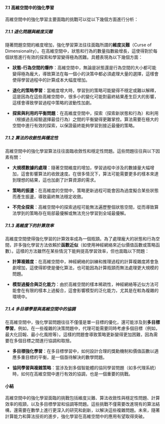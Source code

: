 
#### 7.1 高維空間中的強化學習

高維空間中的強化學習主要面臨的挑戰可以從以下幾個方面進行分析：

##### 7.1.1 退化問題與維度災難

隨著問題空間的維度增加，強化學習算法往往面臨所謂的**維度災難**（Curse of Dimensionality）。在高維空間中，狀態和行為的數量指數級增長，這使得對於每個狀態進行有效的探索和學習變得極為困難。具體表現為以下幾個方面：

- **狀態-行為空間的爆炸**：高維空間中，無論是狀態還是行為空間的大小都可能變得極為龐大，導致算法在每一個小的決策中都必須處理大量的選擇，這樣會使得學習過程中的計算成本大幅度增加。
  
- **退化的策略學習**：當維度增大時，學習到的策略可能變得不穩定或難以解釋，這是因為在這些高維空間中，很多小的變化可能對最終結果產生巨大的影響，這樣會導致學習過程中策略的波動性加劇。

- **探索與利用的平衡問題**：在高維度空間中，探索（探索新狀態和行為）和利用（根據過去經驗選擇最佳行為）之間的平衡變得更難掌控。算法需要在極大的空間中進行有效的探索，以保證最終能夠學習到接近最優的策略。

##### 7.1.2 算法的收斂性與穩定性

高維空間中的強化學習算法往往面臨收斂性和穩定性問題。這些問題往往與以下因素有關：

- **大規模數據的處理**：隨著空間維度的增加，學習過程中涉及的數據量大幅增加，這會影響算法的收斂速度。在很多情況下，算法可能需要更多的樣本來達到理想的結果，這也加劇了計算資源的需求。
  
- **策略的振盪**：在高維度的空間中，策略更新過程可能會因為過度擬合某些狀態而產生振盪，導致最終無法穩定收斂。

- **不完全探索**：高維空間中的探索過程可能無法遍歷整個狀態空間，從而導致算法學到的策略存在局部最優解或無法充分學習到全域最優解。

##### 7.1.3 高維度下的計算效率

高維度空間使得強化學習的計算效率成為一個瓶頸。為了處理龐大的狀態和行為空間，許多強化學習方法依賴於**函數近似**（如使用神經網絡來近似價值函數或策略函數）。這樣的方法雖然在某些情況下能夠提高學習效率，但也面臨以下問題：

- **計算複雜度**：在高維空間中，神經網絡的訓練和推理過程的計算複雜度將會急劇增加，這使得即使是優化算法，也可能因為計算瓶頸而無法處理更大規模的問題。

- **模型過擬合與泛化能力**：由於高維空間的樣本稀疏性，神經網絡等近似方法可能會在有限的樣本上過擬合，這會影響模型的泛化能力，尤其是在較為複雜的環境中。

##### 7.1.4 多目標學習與高維空間中的協調

在高維空間中，強化學習問題往往不僅僅是單一目標的優化，還可能涉及到**多目標學習**。例如，在一些複雜的決策問題中，代理可能需要同時考慮多個目標（例如，最大化回報、最小化風險等）。這樣的問題會導致策略更新變得更加困難，因為需要在多個目標之間進行協調和取捨。

- **多目標強化學習**：在多目標學習中，如何設計合理的獎勳機制和價值函數以適應多重目標的平衡，是一個亟待解決的數學問題。
  
- **協同學習與複雜策略**：當涉及到多個智能體的協同學習問題（如多代理系統）時，如何在高維空間中進行有效的協調，也是一個重要的挑戰。

#### 小結

高維空間中的強化學習面臨的挑戰包括維度災難、算法收斂性與穩定性問題、計算效率的瓶頸，以及多目標學習和協調等問題。這些挑戰不僅需要改進現有的算法結構，還需要在數學上進行更深入的研究和創新，以解決這些複雜問題。未來，隨著計算能力和算法技術的進步，強化學習在高維空間中的應用有望取得突破。